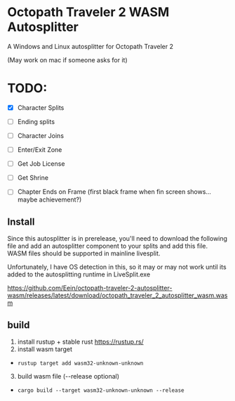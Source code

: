 # Octopath Traveler 2 WASM Autosplitter

A Windows and Linux autosplitter for Octopath Traveler 2 

(May work on mac if someone asks for it)

# TODO:

- [x] Character Splits
- [ ] Ending splits
- [ ] Character Joins
- [ ] Enter/Exit Zone
- [ ] Get Job License
- [ ] Get Shrine
- [ ] Chapter Ends on Frame (first black frame when fin screen shows... maybe achievement?)


## Install

Since this autosplitter is in prerelease, you'll need to download the following file and add an autosplitter component to your splits and add this file. WASM files should be supported in mainline livesplit.

Unfortunately, I have OS detection in this, so it may or may not work until its added to the autosplitting runtime in LiveSplit.exe

https://github.com/Eein/octopath-traveler-2-autosplitter-wasm/releases/latest/download/octopath_traveler_2_autosplitter_wasm.wasm

## build
1. install rustup + stable rust https://rustup.rs/
2. install wasm target
  - `rustup target add wasm32-unknown-unknown`
3. build wasm file (--release optional)
  - `cargo build --target wasm32-unknown-unknown --release`
